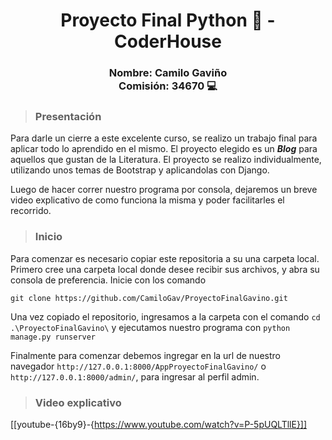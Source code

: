 <h1 align="center"> Proyecto Final Python 🐍 - CoderHouse </h1>
<h3 align="center"> Nombre: Camilo Gaviño </br>
   Comisión: 34670  💻 </h3>

>### Presentación 

Para darle un cierre a este excelente curso, se realizo un trabajo final para aplicar todo lo aprendido en el mismo. El proyecto elegido es un **_Blog_** para aquellos que gustan de la Literatura. El proyecto se realizo individualmente, utilizando unos temas de Bootstrap y aplicandolas con Django.

Luego de hacer correr nuestro programa por consola, dejaremos un breve video explicativo de como funciona la misma y poder facilitarles el recorrido.

>### Inicio

Para comenzar es necesario copiar este repositoria a su una carpeta local. Primero cree una carpeta local donde desee recibir sus archivos, y abra su consola de preferencia.
Inicie con los comando


```
git clone https://github.com/CamiloGav/ProyectoFinalGavino.git
```
Una vez copiado el repositorio, ingresamos a la carpeta con el comando `cd .\ProyectoFinalGavino\` y ejecutamos nuestro programa con `python manage.py runserver`

Finalmente para comenzar debemos ingregar en la url de nuestro navegador `http://127.0.0.1:8000/AppProyectoFinalGavino/` o `http://127.0.0.1:8000/admin/`, para ingresar al perfil admin.




>### Video explicativo

[[youtube-{16by9}-{https://www.youtube.com/watch?v=P-5pUQLTllE}]] 
